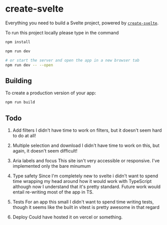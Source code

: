 # create-svelte

Everything you need to build a Svelte project, powered by [`create-svelte`](https://github.com/sveltejs/kit/tree/master/packages/create-svelte).

To run this project locally please type in the command

```bash
npm install

npm run dev

# or start the server and open the app in a new browser tab
npm run dev -- --open
```

## Building

To create a production version of your app:

```bash
npm run build
```


## Todo
1. Add filters
I didn't have time to work on filters, but it doesn't seem hard to do at all!

2. Multiple selection and download
I didn't have time to work on this, but again, it doesn't seem difficult!

3. Aria labels and focus
This site isn't very accessible or responsive. I've implemented only the bare minumum

4. Type safety
Since I'm completely new to svelte i didn't want to spend time wrapping my head around how it would work with TypeScript although now I understand that it's pretty standard. Future work would entail re-writing most of the app in TS.

5. Tests
For an app this small I didn't want to spend time writing tests, though it seems like the built in vitest is pretty awesome in that regard

5. Deploy
Could have hosted it on vercel or something.
